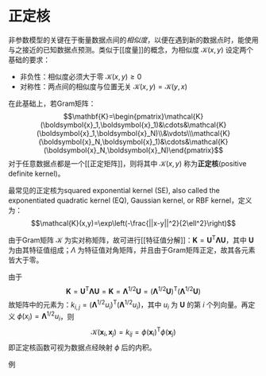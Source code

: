 # 正定核

非参数模型的关键在于衡量数据点间的*相似度*，以便在遇到新的数据点时，能使用与之接近的已知数据点预测。类似于[[度量]]的概念，为相似度 $\mathcal{K}(x,y)$ 设定两个基础的要求：
+ 非负性：相似度必须大于零 $\mathcal{K}(x,y)\geq 0$
+ 对称性：两点间的相似度与位置无关 $\mathcal{K}(x,y)=\mathcal{K}(y,x)$

在此基础上，若Gram矩阵：
$$\mathbf{K}=\begin{pmatrix}\mathcal{K}(\boldsymbol{x}_1,\boldsymbol{x}_1)&\cdots&\mathcal{K}(\boldsymbol{x}_1,\boldsymbol{x}_N)\\&\vdots\\\mathcal{K}(\boldsymbol{x}_N,\boldsymbol{x}_1)&\cdots&\mathcal{K}(\boldsymbol{x}_N,\boldsymbol{x}_N)\end{pmatrix}$$
对于任意数据点都是一个[[正定矩阵]]，则将其中 $\mathcal{K}(x,y)$ 称为**正定核**(positive definite kernel)。

最常见的正定核为squared exponential kernel (SE),
also called the exponentiated quadratic kernel (EQ), Gaussian kernel, or RBF kernel，定义为：
$$\mathcal{K}(x,y)=\exp\left(-\frac{||x-y||^2}{2\ell^2}\right)$$

由于Gram矩阵 $\mathcal{K}$ 为实对称矩阵，故可进行[[特征值分解]]：$\mathbf{K}=\mathbf{U}^{\mathsf{T}}\mathbf{\Lambda}\mathbf{U}$，其中 $\mathbf{U}$ 为由其特征值组成；$\Lambda$ 为特征值对角矩阵，并且由于Gram矩阵正定，故其各元素皆大于零。

由于
$$ \mathbf{K}=\mathbf{U}^{\mathsf{T}}\mathbf{\Lambda}\mathbf{U}=\mathbf{K}= \mathbf{\Lambda}^{1 / 2}\mathbf{U}=\left( \mathbf{\Lambda}^{1 / 2}\mathbf{U} \right)^{\mathsf{T}}\left( \mathbf{\Lambda}^{1 / 2}\mathbf{U} \right)   $$
故矩阵中的元素为：$k_{i,j}=(\mathbf{\Lambda}^{1 / 2}u_i)^\mathsf{T} (\mathbf{\Lambda}^{1 / 2}u_i)$，其中 $u_i$ 为 $\mathbf{U}$ 的第 $i$ 个列向量。再定义 $\phi(x_i)=\mathbf{\Lambda}^{1 / 2}u_i$，则
$$\mathcal{K}(\boldsymbol{x}_i,\boldsymbol{x}_j)=k_{ij}=\phi(\boldsymbol{x}_i)^\mathsf{T}\phi(\boldsymbol{x}_j)$$
即正定核函数可视为数据点经映射 $\phi$ 后的内积。

例



